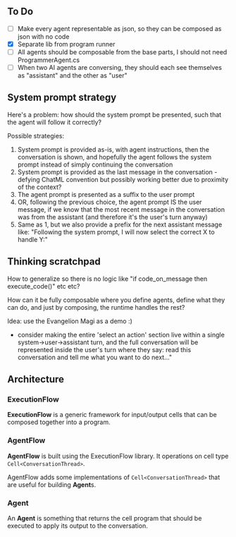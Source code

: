 ## To Do

- [ ] Make every agent representable as json, so they can be composed as json with no code
- [x] Separate lib from program runner
- [ ] All agents should be composable from the base parts, I should not need ProgrammerAgent.cs
- [ ] When two AI agents are conversing, they should each see themselves as "assistant" and the other as "user" 

## System prompt strategy

Here's a problem: how should the system prompt be presented, such that the agent will follow it correctly?

Possible strategies:
1. System prompt is provided as-is, with agent instructions, then the conversation is shown, and hopefully the agent follows the system prompt instead of simply continuing the conversation
1. System prompt is provided as the last message in the conversation - defying ChatML convention but possibly working better due to proximity of the context?
1. The agent prompt is presented as a suffix to the user prompt
1. OR, following the previous choice, the agent prompt IS the user message, if we know that the most recent message in the conversation was from the assistant (and therefore it's the user's turn anyway)
1. Same as 1, but we also provide a prefix for the next assistant message like: "Following the system prompt, I will now select the correct X to handle Y:"


## Thinking scratchpad

How to generalize so there is no logic like "if code_on_message then execute_code()" etc etc?

How can it be fully composable where you define agents, define what they can do, and just by composing, the runtime handles the rest?

Idea: use the Evangelion Magi as a demo :)

- consider making the entire 'select an action' section live within a single system->user->assistant turn, and the full conversation will be represented inside the user's turn where they say: read this conversation and tell me what you want to do next..."

## Architecture

### ExecutionFlow
**ExecutionFlow** is a generic framework for input/output cells that can be composed together into a program.

### AgentFlow
**AgentFlow** is built using the ExecutionFlow library. It operations on cell type `Cell<ConversationThread>`.

AgentFlow adds some implementations of `Cell<ConversationThread>` that are useful for building **Agent**s.

### Agent
An **Agent** is something that returns the cell program that should be executed to apply its output to the conversation.